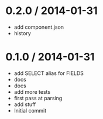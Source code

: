 
0.2.0 / 2014-01-31
==================

 * add component.json
 * history

0.1.0 / 2014-01-31
==================

 * add SELECT alias for FIELDS
 * docs
 * docs
 * add more tests
 * first pass at parsing
 * add stuff
 * Initial commit
